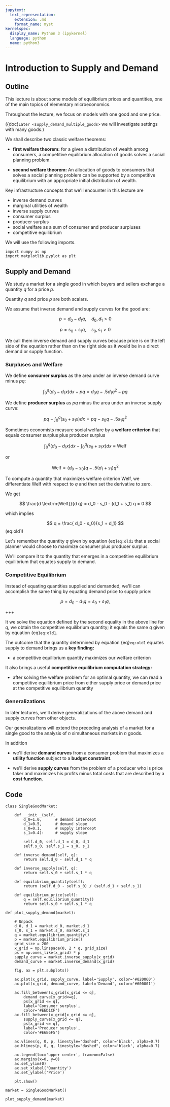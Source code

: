 ```yaml
---
jupytext:
  text_representation:
    extension: .md
    format_name: myst
kernelspec:
  display_name: Python 3 (ipykernel)
  language: python
  name: python3
---
```


# Introduction to Supply and Demand

## Outline

This lecture is about some models of equilibrium prices and quantities, one of
the main topics of elementary microeconomics.

Throughout the lecture, we focus on models with one good and one price.

({doc}`Later <supply_demand_multiple_goods>` we will investigate settings with
many goods.)

We shall describe two classic welfare theorems:

* **first welfare theorem:** for a  given a distribution of wealth among consumers,  a competitive  equilibrium  allocation of goods solves a  social planning problem.

* **second welfare theorem:** An allocation of goods to consumers that solves a social planning problem can be supported by a competitive equilibrium with an appropriate initial distribution of  wealth.

Key infrastructure concepts that we'll encounter in this lecture are

* inverse demand curves
* marginal utilities of wealth
* inverse supply curves
* consumer surplus
* producer surplus
* social welfare as a sum of consumer and producer surpluses
* competitive equilibrium

We will use the following imports.

```{code-cell} ipython3
import numpy as np
import matplotlib.pyplot as plt
```

## Supply and Demand

We study a market for a single good in which buyers and sellers exchange a  quantity $q$ for a price $p$.

Quantity $q$ and price  $p$ are  both scalars.

We assume that inverse demand and supply curves for the good are:

$$
p = d_0 - d_1 q, \quad d_0, d_1 > 0
$$

$$
p = s_0 + s_1 q , \quad s_0, s_1 > 0
$$

We call them inverse demand and supply curves because price is on the left side of the equation rather than on the right side as it would be in a direct demand or supply function.

### Surpluses and Welfare

We define **consumer surplus** as the  area under an inverse demand curve minus $p q$:

$$
\int_0^q (d_0 - d_1 x) dx - pq = d_0 q -.5 d_1 q^2 - pq
$$

We define **producer surplus** as $p q$ minus   the area under an inverse supply curve:

$$
p q - \int_0^q (s_0 + s_1 x) dx = pq - s_0 q - .5 s_1 q^2
$$

Sometimes economists measure social welfare by a **welfare criterion** that equals  consumer surplus plus producer surplus

$$
\int_0^q (d_0 - d_1 x) dx - \int_0^q (s_0 + s_1 x) dx  \equiv \textrm{Welf}
$$

or

$$
\textrm{Welf} = (d_0 - s_0) q - .5 (d_1 + s_1) q^2
$$

To compute a quantity that  maximizes  welfare criterion $\textrm{Welf}$, we differentiate $\textrm{Welf}$ with respect to   $q$ and then set the derivative to zero.

We get

$$
\frac{d \textrm{Welf}}{d q} = d_0 - s_0 - (d_1 + s_1) q  = 0
$$

which implies

$$
q = \frac{ d_0 - s_0}{s_1 + d_1}
$$ (eq:old1)

Let's remember the quantity $q$ given by equation {eq}`eq:old1` that a social planner would choose to maximize consumer plus producer surplus.

We'll compare it to the quantity that emerges in a competitive  equilibrium
equilibrium that equates supply to demand.

### Competitive Equilibrium

Instead of equating quantities supplied and demanded, we'll can accomplish the same thing by equating demand price to supply price:

$$
p =  d_0 - d_1 q = s_0 + s_1 q ,
$$

+++

It we solve the equation defined by the second equality in the above line for $q$, we obtain the
competitive equilibrium quantity; it equals the same $q$ given by equation  {eq}`eq:old1`.

The outcome that the quantity determined by equation {eq}`eq:old1` equates
supply to demand brings us a **key finding:**

*  a competitive equilibrium quantity maximizes our  welfare criterion

It also brings  a useful  **competitive equilibrium computation strategy:**

* after solving the welfare problem for an optimal  quantity, we can read a competitive equilibrium price from  either supply price or demand price at the  competitive equilibrium quantity

### Generalizations

In later lectures,  we'll derive generalizations of the above demand and
supply curves from other objects.

Our generalizations will extend the preceding analysis of a market for a
single good to the analysis of $n$ simultaneous markets in $n$ goods.

In addition

 * we'll derive  **demand curves** from a consumer problem that maximizes a **utility function** subject to a **budget constraint**.

 * we'll derive  **supply curves** from the problem of a producer who is price taker and maximizes his profits minus total costs that are described by a  **cost function**.

## Code

```{code-cell} ipython3
class SingleGoodMarket:

    def __init__(self, 
        d_0=1.0,      # demand intercept
        d_1=0.5,      # demand slope
        s_0=0.1,      # supply intercept
        s_1=0.4):     # supply slope

        self.d_0, self.d_1 = d_0, d_1
        self.s_0, self.s_1 = s_0, s_1

    def inverse_demand(self, q):
        return self.d_0 - self.d_1 * q

    def inverse_supply(self, q):
        return self.s_0 + self.s_1 * q

    def equilibrium_quantity(self):
        return (self.d_0 - self.s_0) / (self.d_1 + self.s_1)

    def equilibrium_price(self):
        q = self.equilibrium_quantity()
        return self.s_0 + self.s_1 * q
```

```{code-cell} ipython3
def plot_supply_demand(market):

    # Unpack
    d_0, d_1 = market.d_0, market.d_1
    s_0, s_1 = market.s_0, market.s_1
    q = market.equilibrium_quantity()
    p = market.equilibrium_price()
    grid_size = 200
    x_grid = np.linspace(0, 2 * q, grid_size)
    ps = np.ones_like(x_grid) * p
    supply_curve = market.inverse_supply(x_grid)
    demand_curve = market.inverse_demand(x_grid)

    fig, ax = plt.subplots()

    ax.plot(x_grid, supply_curve, label='Supply', color='#020060')
    ax.plot(x_grid, demand_curve, label='Demand', color='#600001')

    ax.fill_between(x_grid[x_grid <= q], 
        demand_curve[x_grid<=q], 
        ps[x_grid <= q], 
        label='Consumer surplus', 
        color='#EED1CF')
    ax.fill_between(x_grid[x_grid <= q], 
        supply_curve[x_grid <= q], 
        ps[x_grid <= q], 
        label='Producer surplus', 
        color='#E6E6F5')

    ax.vlines(q, 0, p, linestyle="dashed", color='black', alpha=0.7)
    ax.hlines(p, 0, q, linestyle="dashed", color='black', alpha=0.7)

    ax.legend(loc='upper center', frameon=False)
    ax.margins(x=0, y=0)
    ax.set_ylim(0)
    ax.set_xlabel('Quantity')
    ax.set_ylabel('Price')

    plt.show()
```

```{code-cell} ipython3
market = SingleGoodMarket()
```

```{code-cell} ipython3
plot_supply_demand(market)
```

